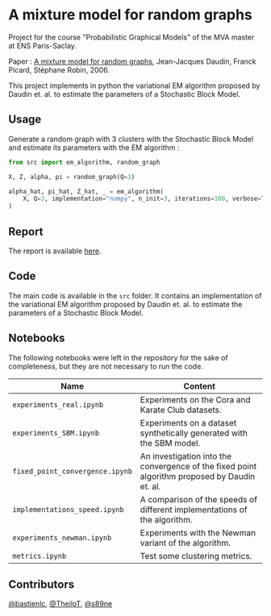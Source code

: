 # A mixture model for random graphs

Project for the course "Probabilistic Graphical Models" of the MVA master at ENS Paris-Saclay.

Paper : [A mixture model for random graphs](https://inria.hal.science/inria-00070186/document), Jean-Jacques Daudin, Franck Picard, Stéphane Robin, 2006.

This project implements in python the variational EM algorithm proposed by Daudin et. al. to estimate the parameters of a Stochastic Block Model.

## Usage

Generate a random graph with 3 clusters with the Stochastic Block Model and estimate its parameters with the EM algorithm :
```python
from src import em_algorithm, random_graph

X, Z, alpha, pi = random_graph(Q=3)

alpha_hat, pi_hat, Z_hat, _ = em_algorithm(
    X, Q=3, implementation="numpy", n_init=3, iterations=100, verbose=True
)
```

## Report

The report is available [here](report/report.pdf).

## Code

The main code is available in the `src` folder. It contains an implementation of the variational EM algorithm proposed by Daudin et. al. to estimate the parameters of a Stochastic Block Model.

## Notebooks

The following notebooks were left in the repository for the sake of completeness, but they are not necessary to run the code.

| Name | Content |
| --- | --- |
| `experiments_real.ipynb` | Experiments on the Cora and Karate Club datasets. |
| `experiments_SBM.ipynb` | Experiments on a dataset synthetically generated with the SBM model. |
| `fixed_point_convergence.ipynb` | An investigation into the convergence of the fixed point algorithm proposed by Daudin et. al. |
| `implementations_speed.ipynb` | A comparison of the speeds of different implementations of the algorithm. |
| `experiments_newman.ipynb` | Experiments with the Newman variant of the algorithm. |
| `metrics.ipynb` | Test some clustering metrics. |

## Contributors

[@bastienlc](https://github.com/bastienlc),
[@TheiloT](https://github.com/TheiloT),
[@s89ne](https://github.com/s89ne)
